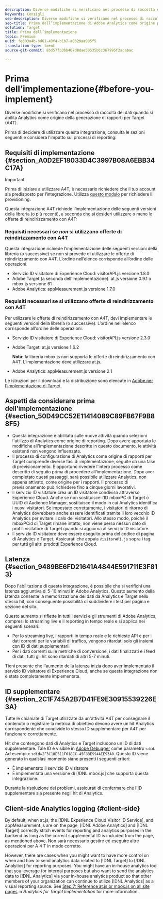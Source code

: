 ```yaml
---
description: Diverse modifiche si verificano nel processo di raccolta dei dati quando si abilita Analytics come origine della generazione di rapporti per Target (A4T).
keywords: Consigli
seo-description: Diverse modifiche si verificano nel processo di raccolta dei dati quando si abilita Analytics come origine della generazione di rapporti per Target (A4T).
seo-title: Prima dell’implementazione di Adobe Analytics come origine per la generazione di rapporti per Adobe Target (A4T)
solution: Target
title: Prima dell’implementazione
topic: Premium
uuid: fe603a4b-bd61-49f4-b1b7-a0329aa905f5
translation-type: tm+mt
source-git-commit: 8bd57fb3bb467d8dae50535b6c367995f2acabac

---
```



# Prima dell’implementazione{#before-you-implement}

Diverse modifiche si verificano nel processo di raccolta dei dati quando si abilita Analytics come origine della generazione di rapporti per Target (A4T).

Prima di decidere di utilizzare questa integrazione, consulta le sezioni seguenti e considera l&#39;impatto sui processi di reporting:

## Requisiti di implementazione {#section_A0D2EF18033D4C3997B08A6EBB34C17A}

>[!IMPORTANT]
>
>Prima di iniziare a utilizzare A4T, è necessario richiedere che il tuo account sia predisposto per l’integrazione. Utilizza [questo modulo](https://www.adobe.com/go/audiences) per richiedere il provisioning.

Questa integrazione A4T richiede l’implementazione delle seguenti versioni della libreria (o più recenti), a seconda che si desideri utilizzare o meno le offerte di reindirizzamento con A4T:

### Requisiti necessari se *non* si utilizzano offerte di reindirizzamento con A4T

Questa integrazione richiede l&#39;implementazione delle seguenti versioni della libreria (o successive) se non si prevede di utilizzare le offerte di reindirizzamento con A4T. L’ordine nell’elenco corrisponde all’ordine delle operazioni.

* Servizio ID visitatore di Experience Cloud: visitorAPI.js versione 1.8.0
* Adobe Target (a seconda dell&#39;implementazione): at.js versione 0.9.1 o mbox.js versione 61
* Adobe Analytics: appMeasurement.js versione 1.7.0

### Requisiti necessari se si utilizzano offerte di reindirizzamento con A4T

Per utilizzare le offerte di reindirizzamento con A4T, devi implementare le seguenti versioni della libreria (o successive). L’ordine nell’elenco corrisponde all’ordine delle operazioni.

* Servizio ID visitatore di Experience Cloud: visitorAPI.js versione 2.3.0
* Adobe Target: at.js versione 1.6.2

   **Nota:** la libreria mbox.js non supporta le offerte di reindirizzamento con A4T. L’implementazione deve utilizzare at.js.

* Adobe Analytics: appMeasurement.js versione 2.1

Le istruzioni per il download e la distribuzione sono elencate in [Adobe per l&#39;implementazione di Target](https://marketing.adobe.com/resources/help/en_US/target/a4t/c_a4timplementation.html).

## Aspetti da considerare prima dell’implementazione {#section_50D49CC52E11414089C89FB67F9B88F5}

* Questa integrazione è abilitata sulle nuove attività quando selezioni l&#39;utilizzo di Analytics come origine di reporting. Dopo avere apportato le modifiche all&#39;implementazione descritte in questo documento, le attività esistenti non vengono influenzate.
* Il processo di configurazione di Analytics come origine di rapporti per Target comprende diverse fasi di implementazione, seguite da una fase di previsionamento. È opportuno rivedere l&#39;intero processo come descritto di seguito prima di procedere all&#39;implementazione. Dopo aver completato questi passaggi, sarà possibile utilizzare Analytics, non appena attivato, come origine per i rapporti. Il processo di previsionamento può richiedere fino a cinque giorni lavorativi.
* Il servizio ID visitatore crea un ID visitatore condiviso attraverso Experience Cloud. Anche se non sostituisce l&#39;ID mboxPC di Target o UUID di Audience Manager, sostituisce il modo in cui Analytics identifica i nuovi visitatori. Se impostato correttamente, i visitatori di ritorno di Analytics dovrebbero anche essere identificati tramite il loro vecchio ID Analytics per evitare il calo dei visitatori. Allo stesso modo, poiché il mboxPCid di Target rimane intatto, non viene perso nessun dato di profili visitatore di Target quando si aggiorna al servizio ID visitatore.
* Il servizio ID visitatore deve essere eseguito prima del codice di pagina di Analytics e Target. Assicurati che appaia `VisitorAPI.js` sopra i tag per tutti gli altri prodotti Experience Cloud.

## Latenza {#section_9489BE6FD21641A4844E591711E3F813}

Dopo l&#39;abilitazione di questa integrazione, è possibile che si verifichi una latenza aggiuntiva di 5-10 minuti in Adobe Analytics. Questo aumento della latenza consente la memorizzazione dei dati da Analytics e Target nello stesso hit, con conseguente possibilità di suddividere i test per pagina e sezione del sito.

Questo aumento si riflette in tutti i servizi e gli strumenti di Adobe Analytics, compresi lo streaming live e il reporting in tempo reale e si applica nei seguenti scenari:

* Per lo streaming live, i rapporti in tempo reale e le richieste API e per i dati correnti per le variabili di traffico, vengono ritardati solo gli insiemi con ID di dati supplementari.
* Per i dati correnti sulle metriche di conversione, i dati finalizzati e i feed di dati, tutti gli hit sono ritardati di altri 5-7 minuti.

Tieni presente che l&#39;aumento della latenza inizia dopo aver implementato il servizio ID visitatore di Experience Cloud, anche se questa integrazione non è stata completamente implementata.

## ID supplementare {#section_2C1F745A2B7D41FE9E30915539226E3A}

Tutte le chiamate di Target utilizzate da un&#39;attività A4T per consegnare il contenuto o registrare la metrica di obiettivo devono avere un hit Analytics corrispondente che condivide lo stesso ID supplementare per A4T per funzionare correttamente.

Hit che contengono dati di Analytics e Target includono un ID di dati supplementare. Tale ID è visibile in [Adobe Debugger](https://marketing.adobe.com/resources/help/en_US/sc/implement/?f=debugger) come parametro `sdid`. Ad esempio: `sdid=2F3C18E511F618CC-45F83E994AEE93A0`. Questo ID viene generato in qualsiasi momento siano presenti i seguenti criteri:

* È implementato il servizio ID visitatore
* È implementata una versione di [!DNL mbox.js] che supporta questa integrazione.

Durante la risoluzione dei problemi, assicurati di confermare che l&#39;ID supplementare sia presente negli hit di Analytics.

## Client-side Analytics logging {#client-side}

By default, when at.js, the [!DNL Experience Cloud Visitor ID Service], and appMeasurement.js are on the page, [!DNL Adobe Analytics] and [!DNL Target] correctly stitch events for reporting and analytics purposes in the backend as long as the correct supplemental ID is included from the page, as mentioned above. Non sarà necessario gestire ed eseguire altre operazioni per A 4 T in modo corretto.

However, there are cases when you might want to have more control on when and how to send analytics data related to [!DNL Target] to [!DNL Analytics] for reporting purposes. You might have an in-house analytics tool that you leverage for internal purposes but also want to send the analytics data to [!DNL Analytics] via your in-house analytics product so that other members of your organization can continue to utilize [!DNL Analytics] as a visual reporting source. See [Step 7: Reference at.js or mbox.js on all site pages](/help/c-integrating-target-with-mac/a4t/a4timplementation.md#step7) in *Analytics for Target Implementation* for more information.
